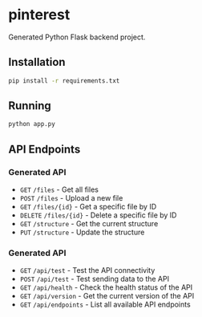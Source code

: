 # pinterest

Generated Python Flask backend project.

## Installation
```bash
pip install -r requirements.txt
```

## Running
```bash
python app.py
```

## API Endpoints
### Generated API
- `GET` `/files` - Get all files
- `POST` `/files` - Upload a new file
- `GET` `/files/{id}` - Get a specific file by ID
- `DELETE` `/files/{id}` - Delete a specific file by ID
- `GET` `/structure` - Get the current structure
- `PUT` `/structure` - Update the structure
### Generated API
- `GET` `/api/test` - Test the API connectivity
- `POST` `/api/test` - Test sending data to the API
- `GET` `/api/health` - Check the health status of the API
- `GET` `/api/version` - Get the current version of the API
- `GET` `/api/endpoints` - List all available API endpoints
